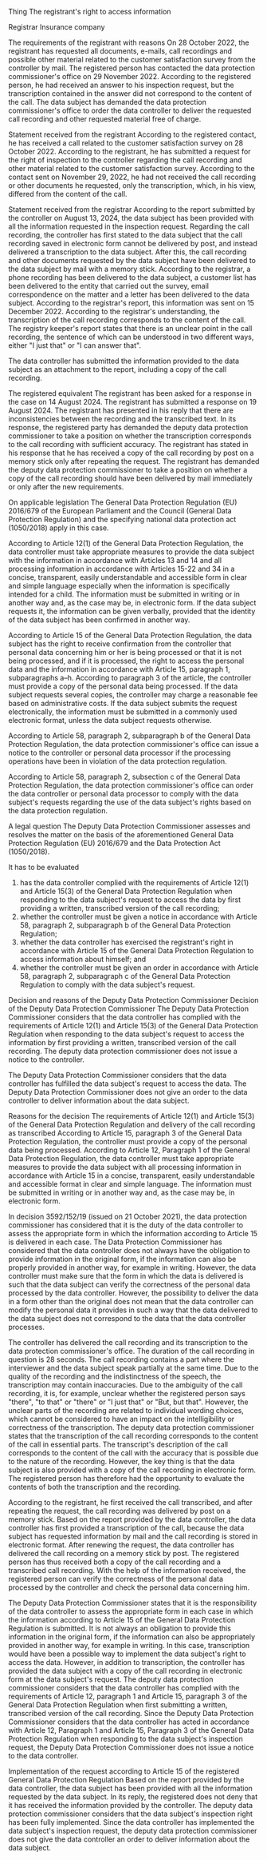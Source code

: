 Thing
The registrant's right to access information

Registrar
Insurance company

The requirements of the registrant with reasons
On 28 October 2022, the registrant has requested all documents, e-mails, call recordings and possible other material related to the customer satisfaction survey from the controller by mail. The registered person has contacted the data protection commissioner's office on 29 November 2022. According to the registered person, he had received an answer to his inspection request, but the transcription contained in the answer did not correspond to the content of the call. The data subject has demanded the data protection commissioner's office to order the data controller to deliver the requested call recording and other requested material free of charge.

Statement received from the registrant
According to the registered contact, he has received a call related to the customer satisfaction survey on 28 October 2022. According to the registrant, he has submitted a request for the right of inspection to the controller regarding the call recording and other material related to the customer satisfaction survey. According to the contact sent on November 29, 2022, he had not received the call recording or other documents he requested, only the transcription, which, in his view, differed from the content of the call.

Statement received from the registrar
According to the report submitted by the controller on August 13, 2024, the data subject has been provided with all the information requested in the inspection request. Regarding the call recording, the controller has first stated to the data subject that the call recording saved in electronic form cannot be delivered by post, and instead delivered a transcription to the data subject. After this, the call recording and other documents requested by the data subject have been delivered to the data subject by mail with a memory stick. According to the registrar, a phone recording has been delivered to the data subject, a customer list has been delivered to the entity that carried out the survey, email correspondence on the matter and a letter has been delivered to the data subject. According to the registrar's report, this information was sent on 15 December 2022. According to the registrar's understanding, the transcription of the call recording corresponds to the content of the call. The registry keeper's report states that there is an unclear point in the call recording, the sentence of which can be understood in two different ways, either "I just that" or "I can answer that".

The data controller has submitted the information provided to the data subject as an attachment to the report, including a copy of the call recording.

The registered equivalent
The registrant has been asked for a response in the case on 14 August 2024. The registrant has submitted a response on 19 August 2024. The registrant has presented in his reply that there are inconsistencies between the recording and the transcribed text. In its response, the registered party has demanded the deputy data protection commissioner to take a position on whether the transcription corresponds to the call recording with sufficient accuracy. The registrant has stated in his response that he has received a copy of the call recording by post on a memory stick only after repeating the request. The registrant has demanded the deputy data protection commissioner to take a position on whether a copy of the call recording should have been delivered by mail immediately or only after the new requirements.

On applicable legislation
The General Data Protection Regulation (EU) 2016/679 of the European Parliament and the Council (General Data Protection Regulation) and the specifying national data protection act (1050/2018) apply in this case.

According to Article 12(1) of the General Data Protection Regulation, the data controller must take appropriate measures to provide the data subject with the information in accordance with Articles 13 and 14 and all processing information in accordance with Articles 15-22 and 34 in a concise, transparent, easily understandable and accessible form in clear and simple language especially when the information is specifically intended for a child. The information must be submitted in writing or in another way and, as the case may be, in electronic form. If the data subject requests it, the information can be given verbally, provided that the identity of the data subject has been confirmed in another way.

According to Article 15 of the General Data Protection Regulation, the data subject has the right to receive confirmation from the controller that personal data concerning him or her is being processed or that it is not being processed, and if it is processed, the right to access the personal data and the information in accordance with Article 15, paragraph 1, subparagraphs a–h. According to paragraph 3 of the article, the controller must provide a copy of the personal data being processed. If the data subject requests several copies, the controller may charge a reasonable fee based on administrative costs. If the data subject submits the request electronically, the information must be submitted in a commonly used electronic format, unless the data subject requests otherwise.

According to Article 58, paragraph 2, subparagraph b of the General Data Protection Regulation, the data protection commissioner's office can issue a notice to the controller or personal data processor if the processing operations have been in violation of the data protection regulation.

According to Article 58, paragraph 2, subsection c of the General Data Protection Regulation, the data protection commissioner's office can order the data controller or personal data processor to comply with the data subject's requests regarding the use of the data subject's rights based on the data protection regulation.

A legal question
The Deputy Data Protection Commissioner assesses and resolves the matter on the basis of the aforementioned General Data Protection Regulation (EU) 2016/679 and the Data Protection Act (1050/2018).

It has to be evaluated

1. has the data controller complied with the requirements of Article 12(1) and Article 15(3) of the General Data Protection Regulation when responding to the data subject's request to access the data by first providing a written, transcribed version of the call recording;
2. whether the controller must be given a notice in accordance with Article 58, paragraph 2, subparagraph b of the General Data Protection Regulation;
3. whether the data controller has exercised the registrant's right in accordance with Article 15 of the General Data Protection Regulation to access information about himself; and
4. whether the controller must be given an order in accordance with Article 58, paragraph 2, subparagraph c of the General Data Protection Regulation to comply with the data subject's request.

Decision and reasons of the Deputy Data Protection Commissioner
Decision of the Deputy Data Protection Commissioner
The Deputy Data Protection Commissioner considers that the data controller has complied with the requirements of Article 12(1) and Article 15(3) of the General Data Protection Regulation when responding to the data subject's request to access the information by first providing a written, transcribed version of the call recording. The deputy data protection commissioner does not issue a notice to the controller.

The Deputy Data Protection Commissioner considers that the data controller has fulfilled the data subject's request to access the data. The Deputy Data Protection Commissioner does not give an order to the data controller to deliver information about the data subject.

Reasons for the decision
The requirements of Article 12(1) and Article 15(3) of the General Data Protection Regulation and delivery of the call recording as transcribed
According to Article 15, paragraph 3 of the General Data Protection Regulation, the controller must provide a copy of the personal data being processed. According to Article 12, Paragraph 1 of the General Data Protection Regulation, the data controller must take appropriate measures to provide the data subject with all processing information in accordance with Article 15 in a concise, transparent, easily understandable and accessible format in clear and simple language. The information must be submitted in writing or in another way and, as the case may be, in electronic form.

In decision 3592/152/19 (issued on 21 October 2021), the data protection commissioner has considered that it is the duty of the data controller to assess the appropriate form in which the information according to Article 15 is delivered in each case. The Data Protection Commissioner has considered that the data controller does not always have the obligation to provide information in the original form, if the information can also be properly provided in another way, for example in writing. However, the data controller must make sure that the form in which the data is delivered is such that the data subject can verify the correctness of the personal data processed by the data controller. However, the possibility to deliver the data in a form other than the original does not mean that the data controller can modify the personal data it provides in such a way that the data delivered to the data subject does not correspond to the data that the data controller processes.

The controller has delivered the call recording and its transcription to the data protection commissioner's office. The duration of the call recording in question is 28 seconds. The call recording contains a part where the interviewer and the data subject speak partially at the same time. Due to the quality of the recording and the indistinctness of the speech, the transcription may contain inaccuracies. Due to the ambiguity of the call recording, it is, for example, unclear whether the registered person says "there", "to that" or "there" or "I just that" or "But, but that". However, the unclear parts of the recording are related to individual wording choices, which cannot be considered to have an impact on the intelligibility or correctness of the transcription. The deputy data protection commissioner states that the transcription of the call recording corresponds to the content of the call in essential parts. The transcript's description of the call corresponds to the content of the call with the accuracy that is possible due to the nature of the recording. However, the key thing is that the data subject is also provided with a copy of the call recording in electronic form. The registered person has therefore had the opportunity to evaluate the contents of both the transcription and the recording.

According to the registrant, he first received the call transcribed, and after repeating the request, the call recording was delivered by post on a memory stick. Based on the report provided by the data controller, the data controller has first provided a transcription of the call, because the data subject has requested information by mail and the call recording is stored in electronic format. After renewing the request, the data controller has delivered the call recording on a memory stick by post. The registered person has thus received both a copy of the call recording and a transcribed call recording. With the help of the information received, the registered person can verify the correctness of the personal data processed by the controller and check the personal data concerning him.

The Deputy Data Protection Commissioner states that it is the responsibility of the data controller to assess the appropriate form in each case in which the information according to Article 15 of the General Data Protection Regulation is submitted. It is not always an obligation to provide this information in the original form, if the information can also be appropriately provided in another way, for example in writing. In this case, transcription would have been a possible way to implement the data subject's right to access the data. However, in addition to transcription, the controller has provided the data subject with a copy of the call recording in electronic form at the data subject's request. The deputy data protection commissioner considers that the data controller has complied with the requirements of Article 12, paragraph 1 and Article 15, paragraph 3 of the General Data Protection Regulation when first submitting a written, transcribed version of the call recording. Since the Deputy Data Protection Commissioner considers that the data controller has acted in accordance with Article 12, Paragraph 1 and Article 15, Paragraph 3 of the General Data Protection Regulation when responding to the data subject's inspection request, the Deputy Data Protection Commissioner does not issue a notice to the data controller.

Implementation of the request according to Article 15 of the registered General Data Protection Regulation
Based on the report provided by the data controller, the data subject has been provided with all the information requested by the data subject. In its reply, the registered does not deny that it has received the information provided by the controller. The deputy data protection commissioner considers that the data subject's inspection right has been fully implemented. Since the data controller has implemented the data subject's inspection request, the deputy data protection commissioner does not give the data controller an order to deliver information about the data subject.
